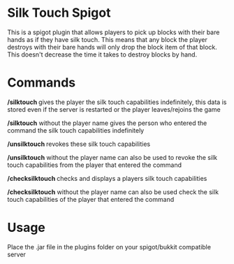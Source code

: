 # Silk Touch Spigot
This is a spigot plugin that allows players to pick up blocks with their bare hands as if they have silk touch. This means that any block the player destroys with their bare hands will only drop the block item of that block. This doesn't decrease the time it takes to destroy blocks by hand.


# Commands

**/silktouch <player>** gives the player the silk touch capabilities indefinitely, this data is stored even if the server is restarted or the player leaves/rejoins the game

**/silktouch** without the player name gives the person who entered the command the silk touch capabilities indefinitely

**/unsilktouch <player>**  revokes these silk touch capabilities

**/unsilktouch** without the player name can also be used to revoke the silk touch capabilities from the player that entered the command

**/checksilktouch <player>**  checks and displays a players silk touch capabilities

**/checksilktouch** without the player name can also be used check the silk touch capabilities of the player that entered the command

# Usage

Place the .jar file in the plugins folder on your spigot/bukkit compatible server
